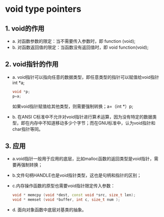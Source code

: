 # void type pointers

## 1. void的作用

+ a. 对函数参数的限定：当不需要传入参数时，即 function (void);
+ b. 对函数返回值的限定：当函数没有返回值时，即 void function(void);

## 2. void指针的作用

+ a. void指针可以指向任意的数据类型，即任意类型的指针可以赋值给void指针int *a;

    ```c++
    void *p;
    p=a;
    ```

    如果void指针赋值给其他类型，则需要强制转换；a=（int *）p;

+ b. 在ANSI C标准中不允许对void指针进行算术运算，因为没有特定的数据类型，即在内存中不知道移动多少个字节；而在GNU标准中，认为void指针和char指针等同。
  
## 3. 应用

+ a.void指针一般用于应用的底层，比如malloc函数的返回类型是void指针，需要再强制转换；
+ b.文件句柄HANDLE也是void指针类型，这也是句柄和指针的区别；
+ c.内存操作函数的原型也需要void指针限定传入参数：

    ```c++
    void * memcpy (void *dest, const void *src, size_t len);
    void * memset (void *buffer, int c, size_t num );
    ```
  
+ d. 面向对象函数中底层对基类的抽象。
  